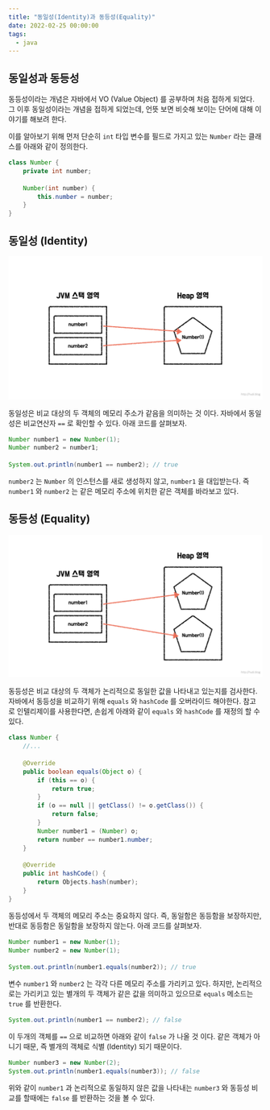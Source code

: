 ```yaml
---
title: "동일성(Identity)과 동등성(Equality)"
date: 2022-02-25 00:00:00
tags:
  - java
---
```


## 동일성과 동등성

동등성이라는 개념은 자바에서 VO (Value Object) 를 공부하며 처음 접하게 되었다. 그 이후 동일성이라는 개념을 접하게 되었는데, 언뜻 보면 비슷해 보이는 단어에 대해 이야기를 해보려 한다.

이를 알아보기 위해 먼저 단순히 `int` 타입 변수를 필드로 가지고 있는 `Number` 라는 클래스를 아래와 같이 정의한다.

```java
class Number {
    private int number;

    Number(int number) {
        this.number = number;
    }
}
```

## 동일성 (Identity)

![두 변수가 같은 객체의 주소를 바라보고 있다.](./1.png)

동일성은 비교 대상의 두 객체의 메모리 주소가 같음을 의미하는 것 이다. 자바에서 동일성은 비교연산자 `==` 로 확인할 수 있다. 아래 코드를 살펴보자.

```java
Number number1 = new Number(1);
Number number2 = number1;

System.out.println(number1 == number2); // true
```

`number2` 는 `Number` 의 인스턴스를 새로 생성하지 않고, `number1` 을 대입받는다. 즉 `number1` 와 `number2` 는 같은 메모리 주소에 위치한 같은 객체를 바라보고 있다.

## 동등성 (Equality)

![두 변수가 논리적으로 같은 값을 갖고 있는 다른 객체를 바라보고 있다.](./2.png)

동등성은 비교 대상의 두 객체가 논리적으로 동일한 값을 나타내고 있는지를 검사한다. 자바에서 동등성을 비교하기 위해 `equals` 와 `hashCode` 를 오버라이드 해야한다. 참고로 인텔리제이를 사용한다면, 손쉽게 아래와 같이 `equals` 와 `hashCode` 를 재정의 할 수 있다.

```java
class Number {
    //...

    @Override
    public boolean equals(Object o) {
        if (this == o) {
            return true;
        }
        if (o == null || getClass() != o.getClass()) {
            return false;
        }
        Number number1 = (Number) o;
        return number == number1.number;
    }

    @Override
    public int hashCode() {
        return Objects.hash(number);
    }
}
```

동등성에서 두 객체의 메모리 주소는 중요하지 않다. 즉, 동일함은 동등함을 보장하지만, 반대로 동등함은 동일함을 보장하지 않는다. 아래 코드를 살펴보자.

```java
Number number1 = new Number(1);
Number number2 = new Number(1);

System.out.println(number1.equals(number2)); // true
```

변수 `number1` 와 `number2` 는 각각 다른 메모리 주소를 가리키고 있다. 하지만, 논리적으로는 가리키고 있는 별개의 두 객체가 같은 값을 의미하고 있으므로 `equals` 메소드는 `true` 를 반환한다.

```java
System.out.println(number1 == number2); // false
```

이 두개의 객체를 `==` 으로 비교하면 아래와 같이 `false` 가 나올 것 이다. 같은 객체가 아니기 때문, 즉 별개의 객체로 식별 (Identity) 되기 때문이다.

```java
Number number3 = new Number(2);
System.out.println(number1.equals(number3)); // false
```

위와 같이 `number1` 과 논리적으로 동일하지 않은 값을 나타내는 `number3` 와 동등성 비교를 할때에는 `false` 를 반환하는 것을 볼 수 있다.
